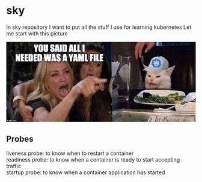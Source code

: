 # sky 
In sky repository I want to put all the stuff I use for learning kubernetes Let me start with this picture

![](image/kubernetese.jpeg)

## Probes
liveness probe: to know when to restart a container<br/>
readiness probe: to know when a container is ready to start accepting traffic<br/>
startup probe: to know when a container application has started<br/>

